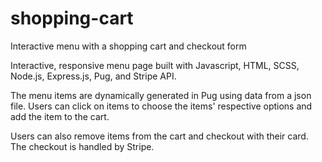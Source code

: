 # shopping-cart
Interactive menu with a shopping cart and checkout form

Interactive, responsive menu page built with Javascript, HTML, SCSS, Node.js, Express.js, Pug, and Stripe API.

The menu items are dynamically generated in Pug using data from a json file. Users can click on items to choose the items' respective options and add the item to the cart.

Users can also remove items from the cart and checkout with their card. The checkout is handled by Stripe. 
